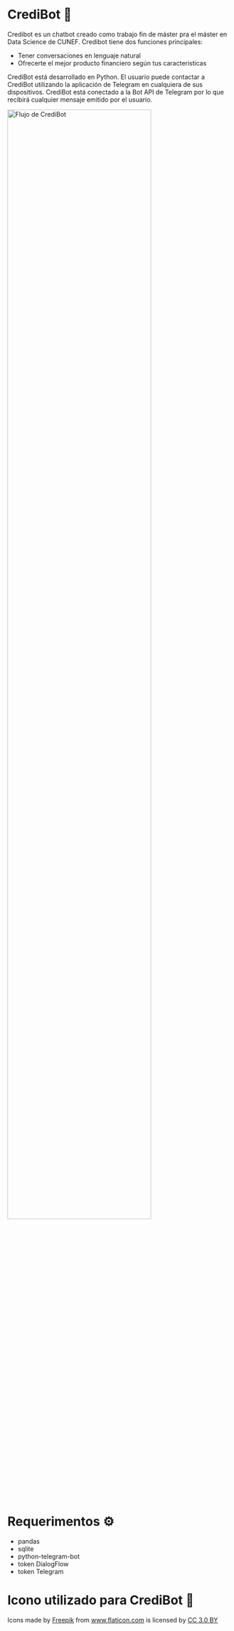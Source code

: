 # CrediBot 🤖

Credibot es un chatbot creado como trabajo fin de máster pra el máster en Data Science de CUNEF.
Credibot tiene dos funciones principales:
* Tener conversaciones en lenguaje natural 
* Ofrecerte el mejor producto financiero según tus caracteristicas

CrediBot está desarrollado en Python. El usuario puede contactar a CrediBot utilizando la aplicación de Telegram en cualquiera de sus dispositivos. CrediBot está conectado a la Bot API de Telegram por lo que recibirá cualquier mensaje emitido por el usuario.

<img src="https://github.com/aabraahaam/Chatbot-TFM/flujo.png" alt="Flujo de CrediBot" width="80%">

# Requerimentos ⚙️
* pandas
* sqlite
* python-telegram-bot
* token DialogFlow
* token Telegram

# Icono utilizado para CrediBot 🤖
<div>Icons made by <a href="http://www.freepik.com" title="Freepik">Freepik</a> from <a href="https://www.flaticon.com/" title="Flaticon">www.flaticon.com</a> is licensed by <a href="http://creativecommons.org/licenses/by/3.0/" title="Creative Commons BY 3.0" target="_blank">CC 3.0 BY</a></div>
